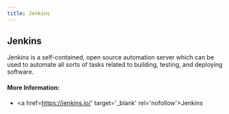 ```yaml
---
title: Jenkins
---
```

## Jenkins
Jenkins is a self-contained, open source automation server which can be used to automate all sorts of tasks related to building, testing, and deploying software.

#### More Information:
<!-- Please add any articles you think might be helpful to read before writing the article -->
* <a href=https://jenkins.io/' target='_blank' rel='nofollow'>Jenkins</a>